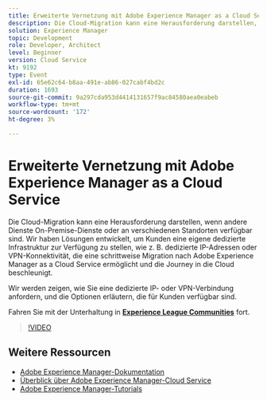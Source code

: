 ```yaml
---
title: Erweiterte Vernetzung mit Adobe Experience Manager as a Cloud Service
description: Die Cloud-Migration kann eine Herausforderung darstellen, wenn andere Dienste On-Premise-Dienste oder an verschiedenen Standorten verfügbar sind. Wir haben Lösungen entwickelt, um Kunden eine eigene dedizierte Infrastruktur zur Verfügung zu stellen, wie z. B. dedizierte IP-Adressen oder VPN-Konnektivität, die eine schrittweise Migration nach Adobe Experience Manager as a Cloud Service ermöglicht und die Journey in die Cloud beschleunigt.
solution: Experience Manager
topic: Development
role: Developer, Architect
level: Beginner
version: Cloud Service
kt: 9192
type: Event
exl-id: 65e62c64-b8aa-491e-ab86-027cabf4bd2c
duration: 1693
source-git-commit: 9a297cda953d4414131657f9ac84580aea0eabeb
workflow-type: tm+mt
source-wordcount: '172'
ht-degree: 3%

---
```


# Erweiterte Vernetzung mit Adobe Experience Manager as a Cloud Service

Die Cloud-Migration kann eine Herausforderung darstellen, wenn andere Dienste On-Premise-Dienste oder an verschiedenen Standorten verfügbar sind.  Wir haben Lösungen entwickelt, um Kunden eine eigene dedizierte Infrastruktur zur Verfügung zu stellen, wie z. B. dedizierte IP-Adressen oder VPN-Konnektivität, die eine schrittweise Migration nach Adobe Experience Manager as a Cloud Service ermöglicht und die Journey in die Cloud beschleunigt.

Wir werden zeigen, wie Sie eine dedizierte IP- oder VPN-Verbindung anfordern, und die Optionen erläutern, die für Kunden verfügbar sind.

Fahren Sie mit der Unterhaltung in **[Experience League Communities](https://adobe.ly/3EUTdAo)** fort.

>[!VIDEO](https://video.tv.adobe.com/v/337898/?quality=12&learn=on&hidetitle=true)

## Weitere Ressourcen

- [Adobe Experience Manager-Dokumentation](https://experienceleague.adobe.com/docs/experience-manager-cloud-service.html)
- [Überblick über Adobe Experience Manager-Cloud Service](https://experienceleague.adobe.com/docs/experience-manager-cloud-service/overview/home.html)
- [Adobe Experience Manager-Tutorials](https://experienceleague.adobe.com/docs/experience-manager-tutorials.html)
